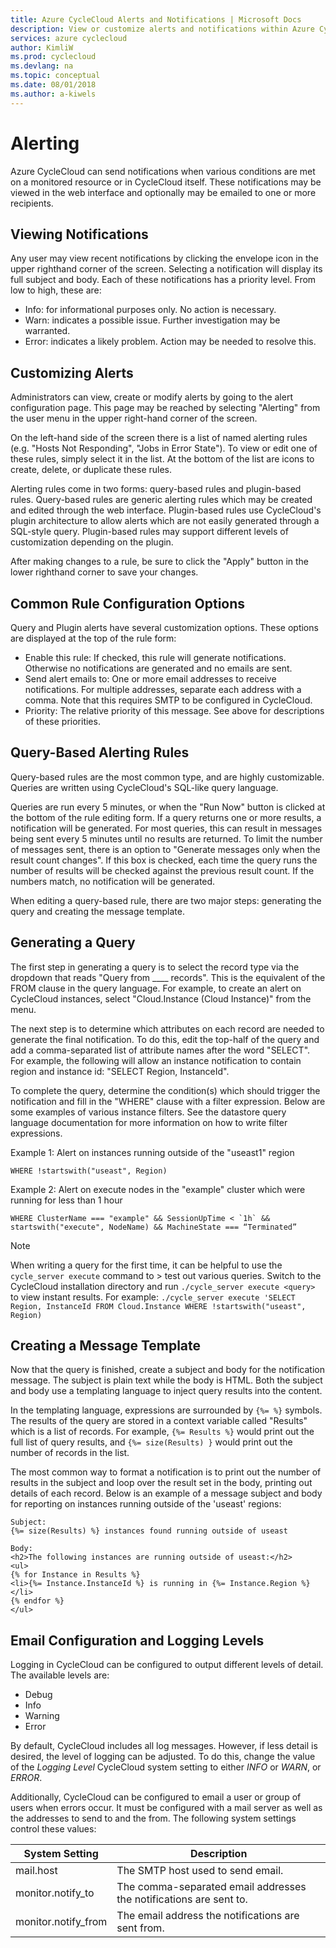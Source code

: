 ```yaml
---
title: Azure CycleCloud Alerts and Notifications | Microsoft Docs
description: View or customize alerts and notifications within Azure CycleCloud.
services: azure cyclecloud
author: KimliW
ms.prod: cyclecloud
ms.devlang: na
ms.topic: conceptual
ms.date: 08/01/2018
ms.author: a-kiwels
---
```


# Alerting

Azure CycleCloud can send notifications when various conditions are met on a monitored resource or
in CycleCloud itself. These notifications may be viewed in the web interface and optionally may
be emailed to one or more recipients.

## Viewing Notifications

Any user may view recent notifications by clicking the envelope icon in the upper right­hand corner
of the screen. Selecting a notification will display its full subject and body. Each of these
notifications has a priority level. From low to high, these are:

* Info: for informational purposes only. No action is necessary.
* Warn: indicates a possible issue. Further investigation may be warranted.
* Error: indicates a likely problem. Action may be needed to resolve this.

## Customizing Alerts

Administrators can view, create or modify alerts by going to the alert configuration page. This
page may be reached by selecting "Alerting" from the user menu in the upper right­-hand corner
of the screen.

On the left­-hand side of the screen there is a list of named alerting rules (e.g. "Hosts Not
Responding", "Jobs in Error State"). To view or edit one of these rules, simply select it in the list. At the bottom of the list are icons to create, delete, or duplicate these rules.

Alerting rules come in two forms: query­-based rules and plugin­-based rules. Query­-based rules
are generic alerting rules which may be created and edited through the web interface.
Plugin-­based rules use CycleCloud's plugin architecture to allow alerts which are not easily
generated through a SQL­-style query. Plugin­-based rules may support different levels of
customization depending on the plugin.

After making changes to a rule, be sure to click the "Apply" button in the lower right­hand corner
to save your changes.

## Common Rule Configuration Options

Query and Plugin alerts have several customization options. These options
are displayed at the top of the rule form:

* Enable this rule: If checked, this rule will generate notifications. Otherwise no notifications are generated and no emails are sent.
* Send alert emails to: One or more email addresses to receive notifications. For multiple addresses, separate each address with a comma. Note that this requires SMTP to be configured in CycleCloud.
* Priority: The relative priority of this message. See above for descriptions of these priorities.

## Query­-Based Alerting Rules

Query­-based rules are the most common type, and are highly customizable. Queries are written using CycleCloud's SQL­-like query language.

Queries are run every 5 minutes, or when the "Run Now" button is clicked at the bottom of the
rule editing form. If a query returns one or more results, a notification will be generated. For
most queries, this can result in messages being sent every 5 minutes until no results are
returned. To limit the number of messages sent, there is an option to "Generate messages only
when the result count changes". If this box is checked, each time the query runs the number of
results will be checked against the previous result count. If the numbers match, no notification
will be generated.

When editing a query­-based rule, there are two major steps: generating the query and creating
the message template.

## Generating a Query

The first step in generating a query is to select the record type via the dropdown that reads
"Query from ____ records". This is the equivalent of the FROM clause in the query language.
For example, to create an alert on CycleCloud instances, select "Cloud.Instance (Cloud
Instance)" from the menu.

The next step is to determine which attributes on each record are needed to generate the final notification. To do this, edit the top­-half of the query and add a comma­-separated list of attribute names after the word "SELECT". For example, the following will allow an instance notification to contain region and instance id: "SELECT Region, InstanceId".

To complete the query, determine the condition(s) which should trigger the notification and fill in
the "WHERE" clause with a filter expression. Below are some examples of various instance
filters. See the datastore query language documentation for more information on how to write
filter expressions.

Example 1: Alert on instances running outside of the "us­east­1" region

``` Query
WHERE !startswith("us­east", Region)
```

Example 2: Alert on execute nodes in the "example" cluster which were running for less
than 1 hour

``` Query
WHERE ClusterName === "example" && SessionUpTime < `1h` && startswith("execute", NodeName) && MachineState === “Terminated”
```

> [!NOTE]
> When writing a query for the first time, it can be helpful to use the `cycle_server execute` command to > test out various queries. Switch to the CycleCloud installation directory and run `./cycle_server execute <query>` to view instant results. For example: `./cycle_server execute 'SELECT Region, InstanceId FROM Cloud.Instance WHERE !startswith("us­east", Region)`

## Creating a Message Template

Now that the query is finished, create a subject and body for the notification
message. The subject is plain text while the body is HTML. Both the subject and body use a
templating language to inject query results into the content.

In the templating language, expressions are surrounded by `{%= %}` symbols. The results of the
query are stored in a context variable called "Results" which is a list of records. For example,
`{%= Results %}` would print out the full list of query results, and `{%= size(Results) }` would print
out the number of records in the list.

The most common way to format a notification is to print out the number of results in the subject
and loop over the result set in the body, printing out details of each record. Below is an example
of a message subject and body for reporting on instances running outside of the 'us­east'
regions:

``` EmailTemplate
Subject:
{%= size(Results) %} instances found running outside of us­east

Body:
<h2>The following instances are running outside of us­east:</h2>
<ul>
{% for Instance in Results %}
<li>{%= Instance.InstanceId %} is running in {%= Instance.Region %}</li>
{% endfor %}
</ul>
```

## Email Configuration and Logging Levels

Logging in CycleCloud can be configured to output different levels of detail. The available levels are:

* Debug
* Info
* Warning
* Error

By default, CycleCloud includes all log messages. However, if less
detail is desired, the level of logging can be adjusted. To do this,
change the value of the *Logging Level* CycleCloud system setting to
either *INFO* or *WARN*, or *ERROR*.

Additionally, CycleCloud can be configured to email a user or group
of users when errors occur. It must be configured with a mail server
as well as the addresses to send to and the from. The following system
settings control these values:

| System Setting       | Description                                                        |
| -------------------- | ------------------------------------------------------------------ |
| mail.host            | The SMTP host used to send email.                                  |
| monitor.notify_to    | The comma-separated email addresses the notifications are sent to. |
| monitor.notify_from  | The email address the notifications are sent from.                 |
